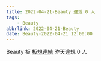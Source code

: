 ```yaml
---
title: 2022-04-21-Beauty 違規 0 人
tags:
    - Beauty
abbrlink: 2022-04-21-Beauty
date: Beauty-2022-04-21 12:00:00
---
```

Beauty 板 [板規連結](https://www.ptt.cc/bbs/Beauty/M.1630069980.A.84B.html)
昨天違規 0 人
